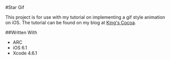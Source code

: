 #Star Gif

This project is for use with my tutorial on implementing a gif style animation on iOS. The tutorial can be found on my blog at [King's Cocoa](http://kingscocoa.com).

##Written With

* ARC
* iOS 6.1
* Xcode 4.6.1